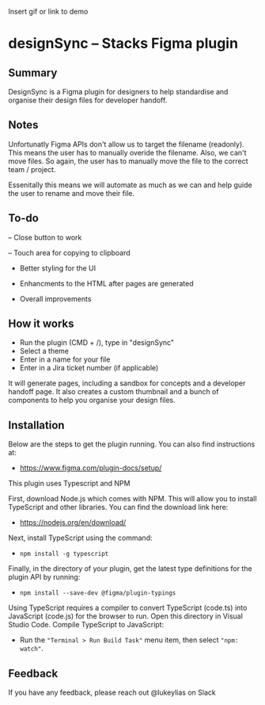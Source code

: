 Insert gif or link to demo


# designSync – Stacks Figma plugin
## Summary
DesignSync is a Figma plugin for designers to help standardise and organise their design files for developer handoff.

## Notes

Unfortunatly Figma APIs don't allow us to target the filename (readonly). This means the user has to manually overide the filename.
Also, we can't move files. So again, the user has to manually move the file to the correct team / project.

Essenitally this means we will automate as much as we can and help guide the user to rename and move their file.


## To-do
– Close button to work

– Touch area for copying to clipboard

- Better styling for the UI

- Enhancments to the HTML after pages are generated

- Overall improvements


## How it works

- Run the plugin (CMD + /), type in "designSync"
- Select a theme
- Enter in a name for your file
- Enter in a Jira ticket number (if applicable)

It will generate pages, including a sandbox for concepts and a developer handoff page. It also creates a custom thumbnail and a bunch of components to help you organise your design files.

## Installation

Below are the steps to get the plugin running. You can also find instructions at:

- https://www.figma.com/plugin-docs/setup/

This plugin uses Typescript and NPM

First, download Node.js which comes with NPM. This will allow you to install TypeScript and other libraries. You can find the download link here:

- https://nodejs.org/en/download/

Next, install TypeScript using the command:

- ``npm install -g typescript``

Finally, in the directory of your plugin, get the latest type definitions for the plugin API by running:

- ``npm install --save-dev @figma/plugin-typings``


Using TypeScript requires a compiler to convert TypeScript (code.ts) into JavaScript (code.js) for the browser to run.
Open this directory in Visual Studio Code.
Compile TypeScript to JavaScript: 
- Run the ```"Terminal > Run Build Task"``` menu item, then select ``"npm: watch"``.

    
## Feedback

If you have any feedback, please reach out @lukeylias on Slack

